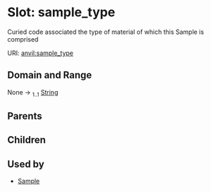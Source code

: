 
# Slot: sample_type

Curied code associated the type of material of which this Sample is comprised

URI: [anvil:sample_type](https://anvilproject.org/acr-harmonized-data-model/sample_type)


## Domain and Range

None &#8594;  <sub>1..1</sub> [String](types/String.md)

## Parents


## Children


## Used by

 * [Sample](Sample.md)

